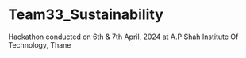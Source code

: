 # Team33_Sustainability
Hackathon conducted on 6th & 7th April, 2024 at A.P Shah Institute Of Technology, Thane
